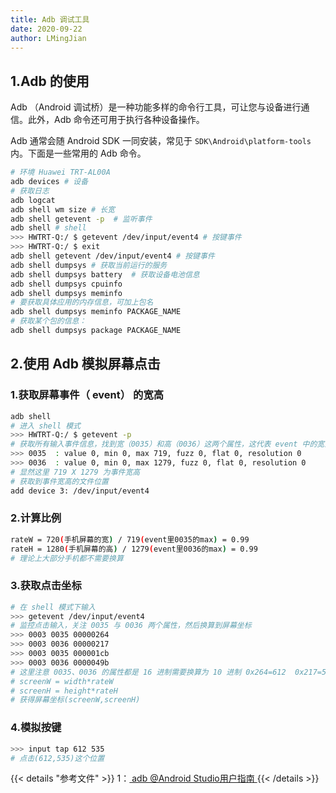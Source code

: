 ```yaml
---
title: Adb 调试工具
date: 2020-09-22
author: LMingJian
---
```


## 1.Adb 的使用

Adb （Android 调试桥）是一种功能多样的命令行工具，可让您与设备进行通信。此外，Adb 命令还可用于执行各种设备操作。

Adb 通常会随 Android SDK 一同安装，常见于 `SDK\Android\platform-tools` 内。下面是一些常用的 Adb 命令。

```bash
# 环境 Huawei TRT-AL00A
adb devices # 设备
# 获取日志
adb logcat 
adb shell wm size # 长宽
adb shell getevent -p  # 监听事件
adb shell # shell
>>> HWTRT-Q:/ $ getevent /dev/input/event4 # 按键事件
>>> HWTRT-Q:/ $ exit
adb shell getevent /dev/input/event4 # 按键事件
adb shell dumpsys # 获取当前运行的服务
adb shell dumpsys battery  # 获取设备电池信息
adb shell dumpsys cpuinfo
adb shell dumpsys meminfo
# 要获取具体应用的内存信息，可加上包名
adb shell dumpsys meminfo PACKAGE_NAME
# 获取某个包的信息：
adb shell dumpsys package PACKAGE_NAME
```

## 2.使用 Adb 模拟屏幕点击

### 1.获取屏幕事件（ event） 的宽高

```bash
adb shell 
# 进入 shell 模式
>>> HWTRT-Q:/ $ getevent -p
# 获取所有输入事件信息，找到宽（0035）和高（0036）这两个属性，这代表 event 中的宽高
>>> 0035  : value 0, min 0, max 719, fuzz 0, flat 0, resolution 0
>>> 0036  : value 0, min 0, max 1279, fuzz 0, flat 0, resolution 0
# 显然这里 719 X 1279 为事件宽高
# 获取到事件宽高的文件位置
add device 3: /dev/input/event4
```

### 2.计算比例

```bash
rateW = 720(手机屏幕的宽) / 719(event里0035的max) = 0.99
rateH = 1280(手机屏幕的高) / 1279(event里0036的max) = 0.99
# 理论上大部分手机都不需要换算
```

### 3.获取点击坐标

```bash
# 在 shell 模式下输入
>>> getevent /dev/input/event4
# 监控点击输入，关注 0035 与 0036 两个属性，然后换算到屏幕坐标
>>> 0003 0035 00000264
>>> 0003 0036 00000217
>>> 0003 0035 000001cb
>>> 0003 0036 0000049b
# 这里注意 0035、0036 的属性都是 16 进制需要换算为 10 进制 0x264=612  0x217=535 
# screenW = width*rateW
# screenH = height*rateH
# 获得屏幕坐标(screenW,screenH)
```

### 4.模拟按键

```bash
>>> input tap 612 535
# 点击(612,535)这个位置
```

{{< details "参考文件" >}} 
1：[ adb @Android Studio用户指南 ](https://developer.android.google.cn/studio/command-line/adb?hl=zh-cn)
{{< /details >}}